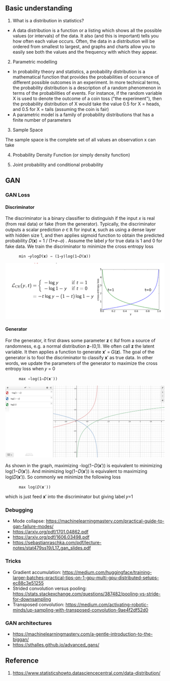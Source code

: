 ## Basic understanding

1. What is a distribution in statistics?

- A data distribution is a function or a listing which shows all the possible values (or intervals) of the data. It also (and this is important) tells you how often each value occurs. Often, the data in a distribution will be ordered from smallest to largest, and graphs and charts allow you to easily see both the values and the frequency with which they appear.

2. Parametric modelling

- In probability theory and statistics, a probability distribution is a mathematical function that provides the probabilities of occurrence of different possible outcomes in an experiment. In more technical terms, the probability distribution is a description of a random phenomenon in terms of the probabilities of events. For instance, if the random variable X is used to denote the outcome of a coin toss ("the experiment"), then the probability distribution of X would take the value 0.5 for X = heads, and 0.5 for X = tails (assuming the coin is fair)
- A parametric model is a family of probability distributions that has a finite number of parameters

3. Sample Space

The sample space is the complete set of all values an observation x can take

4. Probability Density Function (or simply density function)


5. Joint probability and conditional probability


## GAN

### GAN Loss

#### Discriminator

The discriminator is a binary classifier to distinguish if the input 𝑥 is real (from real data) or fake (from the generator). Typically, the discriminator outputs a scalar prediction 𝑜 ∈ ℝ  for input 𝐱, such as using a dense layer with hidden size 1, and then applies sigmoid function to obtain the predicted probability 𝐷(𝐱) = 1 / (1+𝑒−𝑜) . Assume the label 𝑦 for true data is 1 and 0 for fake data. We train the discriminator to minimize the cross entropy loss

          min −𝑦log𝐷(𝐱) − (1−𝑦)log(1−𝐷(𝐱))

![BCE Loss](assets/bce_loss.png)

#### Generator

For the generator, it first draws some parameter 𝐳 ∈ ℝ𝑑 from a source of randomness, e.g. a normal distribution 𝐳∼(0,1). We often call 𝐳 the latent variable. It then applies a function to generate 𝐱′ = 𝐺(𝐳). The goal of the generator is to fool the discriminator to classify 𝐱′ as true data. In other words, we update the parameters of the generator to maximize the cross entropy loss when 𝑦 = 0

          max −log(1−𝐷(𝐱′))

![Graph transform](assets/graph_transform.png)

As shown in the graph, maximizing -log(1−𝐷(𝐱′)) is equivalent to minimizing log(1−𝐷(𝐱′)). And minimizing log(1−𝐷(𝐱′)) is equivalent to maximizing log(𝐷(𝐱′)). So commonly we minimize the following loss

          max log(𝐷(𝐱′))
 
which is just feed  𝐱′  into the discriminator but giving label  𝑦=1 

### Debugging
- Mode collapse: https://machinelearningmastery.com/practical-guide-to-gan-failure-modes/
- https://arxiv.org/pdf/1701.04862.pdf
- https://arxiv.org/pdf/1606.03498.pdf
- https://sebastianraschka.com/pdf/lecture-notes/stat479ss19/L17_gan_slides.pdf

### Tricks

- Gradient accumulation: https://medium.com/huggingface/training-larger-batches-practical-tips-on-1-gpu-multi-gpu-distributed-setups-ec88c3e51255
- Strided convolution versus pooling: https://stats.stackexchange.com/questions/387482/pooling-vs-stride-for-downsampling
- Transposed convolution: https://medium.com/activating-robotic-minds/up-sampling-with-transposed-convolution-9ae4f2df52d0

### GAN architectures

- https://machinelearningmastery.com/a-gentle-introduction-to-the-biggan/
- https://sthalles.github.io/advanced_gans/


## Reference
1. https://www.statisticshowto.datasciencecentral.com/data-distribution/

